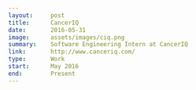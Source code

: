 ```yaml
---
layout:     post
title:      CancerIQ
date:       2016-05-31
image:      assets/images/ciq.png
summary:    Software Engineering Intern at CancerIQ
link:       http://www.canceriq.com/
type:       Work
start:      May 2016
end:        Present
---
```


